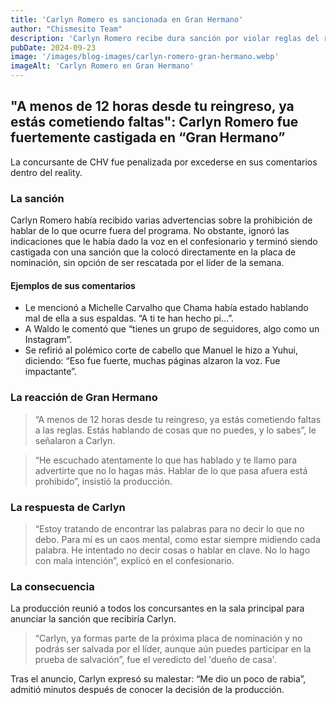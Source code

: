 ```yaml
---
title: 'Carlyn Romero es sancionada en Gran Hermano'
author: "Chismesito Team"
description: 'Carlyn Romero recibe dura sanción por violar reglas del reality'
pubDate: 2024-09-23
image: '/images/blog-images/carlyn-romero-gran-hermano.webp'
imageAlt: 'Carlyn Romero en Gran Hermano'
---
```


## "A menos de 12 horas desde tu reingreso, ya estás cometiendo faltas": Carlyn Romero fue fuertemente castigada en “Gran Hermano”

La concursante de CHV fue penalizada por excederse en sus comentarios dentro del reality.

### La sanción

Carlyn Romero había recibido varias advertencias sobre la prohibición de hablar de lo que ocurre fuera del programa. No obstante, ignoró las indicaciones que le había dado la voz en el confesionario y terminó siendo castigada con una sanción que la colocó directamente en la placa de nominación, sin opción de ser rescatada por el líder de la semana.

#### Ejemplos de sus comentarios

* Le mencionó a Michelle Carvalho que Chama había estado hablando mal de ella a sus espaldas. “A ti te han hecho pi...”.
* A Waldo le comentó que “tienes un grupo de seguidores, algo como un Instagram”.
* Se refirió al polémico corte de cabello que Manuel le hizo a Yuhui, diciendo: “Eso fue fuerte, muchas páginas alzaron la voz. Fue impactante”.

### La reacción de Gran Hermano

> “A menos de 12 horas desde tu reingreso, ya estás cometiendo faltas a las reglas. Estás hablando de cosas que no puedes, y lo sabes”, le señalaron a Carlyn.

> “He escuchado atentamente lo que has hablado y te llamo para advertirte que no lo hagas más. Hablar de lo que pasa afuera está prohibido”, insistió la producción.

### La respuesta de Carlyn

> “Estoy tratando de encontrar las palabras para no decir lo que no debo. Para mí es un caos mental, como estar siempre midiendo cada palabra. He intentado no decir cosas o hablar en clave. No lo hago con mala intención”, explicó en el confesionario.

### La consecuencia

La producción reunió a todos los concursantes en la sala principal para anunciar la sanción que recibiría Carlyn.

> “Carlyn, ya formas parte de la próxima placa de nominación y no podrás ser salvada por el líder, aunque aún puedes participar en la prueba de salvación”, fue el veredicto del 'dueño de casa'.

Tras el anuncio, Carlyn expresó su malestar: “Me dio un poco de rabia”, admitió minutos después de conocer la decisión de la producción.
